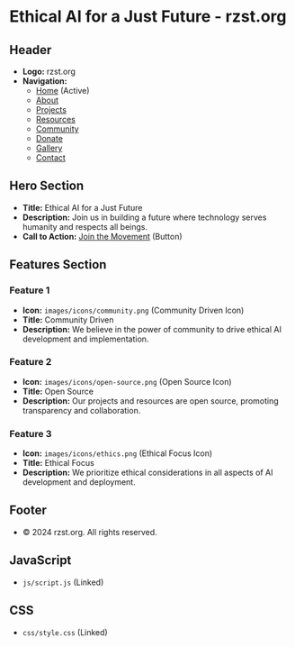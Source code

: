# Ethical AI for a Just Future - rzst.org

## Header

- **Logo:** rzst.org
- **Navigation:**
  - [Home](index.html) (Active)
  - [About](about.html)
  - [Projects](projects/index.html)
  - [Resources](resources/index.html)
  - [Community](community/index.html)
  - [Donate](donate.html)
  - [Gallery](gallery.html)
  - [Contact](contact.html)

## Hero Section

- **Title:** Ethical AI for a Just Future
- **Description:** Join us in building a future where technology serves humanity and respects all beings.
- **Call to Action:** [Join the Movement](community/index.html) (Button)

## Features Section

### Feature 1

- **Icon:** `images/icons/community.png` (Community Driven Icon)
- **Title:** Community Driven
- **Description:** We believe in the power of community to drive ethical AI development and implementation.

### Feature 2

- **Icon:** `images/icons/open-source.png` (Open Source Icon)
- **Title:** Open Source
- **Description:** Our projects and resources are open source, promoting transparency and collaboration.

### Feature 3

- **Icon:** `images/icons/ethics.png` (Ethical Focus Icon)
- **Title:** Ethical Focus
- **Description:** We prioritize ethical considerations in all aspects of AI development and deployment.

## Footer

- © 2024 rzst.org. All rights reserved.

## JavaScript

- `js/script.js` (Linked)

## CSS

- `css/style.css` (Linked)
